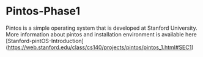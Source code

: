 # Pintos-Phase1
Pintos is a simple operating system that is developed at Stanford University.
More information about pintos and installation environment is available here [Stanford-pintOS-Introduction] (https://web.stanford.edu/class/cs140/projects/pintos/pintos_1.html#SEC1)
